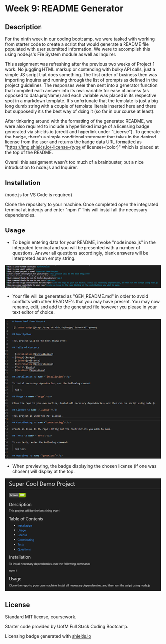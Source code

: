 # Week 9: README Generator

## Description

For the ninth week in our coding bootcamp, we were tasked with working from starter code to create a script that would generate a README file populated with user submitted information. We were to accomplish this using node.js's File System module as well as Inquirer.

This assignment was refreshing after the previous two weeks of Project 1 work. No juggling HTML markup or contending with bulky API calls, just a simple JS script that does something. The first order of business then was importing Inquirer and running through the list of prompts as defined in the project guidelines. The responses were then sent into a generator function that compiled each answer into its own variable for ease of access (as opposed to data.projName) and each variable was placed in its respective spot in a markdown template. It's unfortunate that the template is just a big long dumb string with a couple of template literals inserted here and there but supposedly it's the best way of doing it (so far in our course at least).

After tinkering around with the formatting of the generated README, we were also required to include a hyperlinked image of a licensing badge generated via shields.io (credit and hyperlink under "License"). To generate the badge, there's a simple conditional statement that takes in the desired license from the user and returns the badge data URL formatted as "https://img.shields.io/-license-(type of license)-(color)" which is placed at the top of the README.

Overall this assignment wasn't too much of a brainbuster, but a nice introduction to node.js and Inquirer.

## Installation

(node.js for VS Code is required)

Clone the repository to your machine. Once completed open the integrated terminal at index.js and enter "npm i" This will install all the necessary dependencies.

## Usage

- To begin entering data for your README, invoke "node index.js" in the integrated terminal and you will be presented with a number of questions. Answer all questions accordingly, blank answers will be interpreted as an empty string.

![command prompt](./assets/images/command_prompt.png)

- Your file will be generated as "GEN_README.md" in order to avoid conflicts with other README's that you may have present. You may now rename, edit, and add to the generated file however you please in your text editor of choice.

![generated markdown](./assets/images/generated_markdown.PNG)

- When previewing, the badge displaying the chosen license (if one was chosen) will display at the top.

![generated markdown preview](./assets/images/generated_markdown_preview.PNG)

## License 

Standard MIT license, coursework.

Starter code provided by UofM Full Stack Coding Bootcamp.

Licensing badge generated with [shields.io](https://shields.io/)